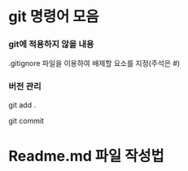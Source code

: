 # git 명령어 모음

### git에 적용하지 않을 내용
.gitignore 파일을 이용하여 배제할 요소를 지정(주석은 #)

### 버전 관리
git add . 

git commit




# Readme.md 파일 작성법

